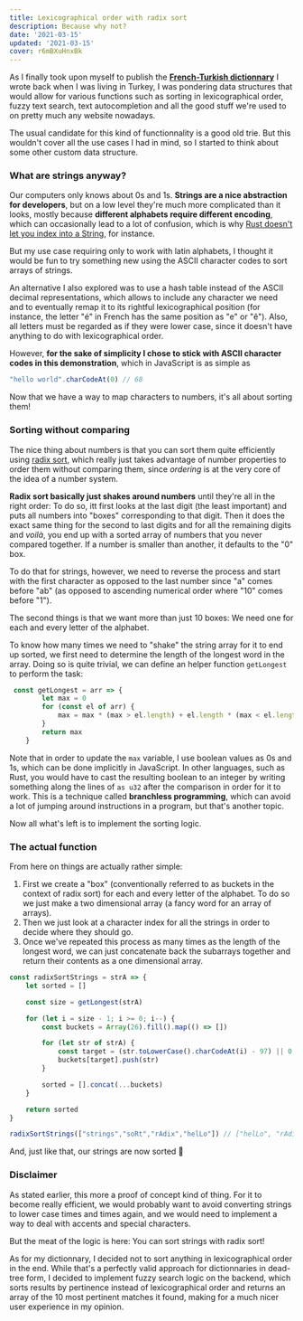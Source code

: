 ```yaml
---
title: Lexicographical order with radix sort
description: Because why not?
date: '2021-03-15'
updated: '2021-03-15'
cover: r6mBXuHnxBk
---
```


As I finally took upon myself to publish the **[French-Turkish dictionnary](https://dictionnaire-turc-francais.vercel.app/)** I wrote back when I was living in Turkey, I was pondering data structures that would allow for various functions such as sorting in lexicographical order, fuzzy text search, text autocompletion and all the good stuff we're used to on pretty much any website nowadays.

The usual candidate for this kind of functionnality is a good old trie. But this wouldn't cover all the use cases I had in mind, so I started to think about some other custom data structure.

### What are strings anyway?

Our computers only knows about 0s and 1s. **Strings are a nice abstraction for developers**, but on a low level they're much more complicated than it looks, mostly because **different alphabets require different encoding**, which can occasionally lead to a lot of confusion, which is why [Rust doesn't let you index into a String](https://doc.rust-lang.org/book/ch08-02-strings.html?highlight=capital#bytes-and-scalar-values-and-grapheme-clusters-oh-my), for instance.

But my use case requiring only to work with latin alphabets, I thought it would be fun to try something new using the ASCII character codes to sort arrays of strings.

An alternative I also explored was to use a hash table instead of the ASCII decimal representations, which allows to include any character we need and to eventually remap it to its rightful lexicographical position (for instance, the letter "é" in French has the same position as "e" or "ê"). Also, all letters must be regarded as if they were lower case, since it doesn't have anything to do with lexicographical order.

However, **for the sake of simplicity I chose to stick with ASCII character codes in this demonstration**, which in JavaScript is as simple as

```js
"hello world".charCodeAt(0) // 68
```

Now that we have a way to map characters to numbers, it's all about sorting them!

### Sorting without comparing

The nice thing about numbers is that you can sort them quite efficiently using [radix sort](https://en.wikipedia.org/wiki/Radix_sort), which really just takes advantage of number properties to order them without comparing them, since *ordering* is at the very core of the idea of a number system.

**Radix sort basically just shakes around numbers** until they're all in the right order: To do so, itt first looks at the last digit (the least important) and puts all numbers into "boxes" corresponding to that digit. Then it does the exact same thing for the second to last digits and for all the remaining digits and *voilà*, you end up with a sorted array of numbers that you never compared together. If a number is smaller than another, it defaults to the "0" box.

To do that for strings, however, we need to reverse the process and start with the first character as opposed to the last number since "a" comes before "ab" (as opposed to ascending numerical order where "10" comes before "1").

The second things is that we want more than just 10 boxes: We need one for each and every letter of the alphabet.

To know how many times we need to "shake" the string array for it to end up sorted, we first need to determine the length of the longest word in the array. Doing so is quite trivial, we can define an helper function `getLongest` to perform the task:

```js:index.js
 const getLongest = arr => {
        let max = 0
        for (const el of arr) {
            max = max * (max > el.length) + el.length * (max < el.length)
        }
        return max
    }
```

Note that in order to update the `max` variable, I use boolean values as 0s and 1s, which can be done implicitly in JavaScript. In other languages, such as Rust, you would have to cast the resulting boolean to an integer by writing something along the lines of `as u32` after the comparison in order for it to work. This is a technique called **branchless programming**, which can avoid a lot of jumping around instructions in a program, but that's another topic.

Now all what's left is to implement the sorting logic.

### The actual function

From here on things are actually rather simple:
1. First we create a "box" (conventionally referred to as buckets in the context of radix sort) for each and every letter of the alphabet. To do so we just make a two dimensional array (a fancy word for an array of arrays).
2. Then we just look at a character index for all the strings in order to decide where they should go.
3. Once we've repeated this process as many times as the length of the longest word, we can just concatenate back the subarrays together and return their contents as a one dimensional array.

```js:index.js
const radixSortStrings = strA => {
    let sorted = []

    const size = getLongest(strA)

    for (let i = size - 1; i >= 0; i--) {
        const buckets = Array(26).fill().map(() => [])

        for (let str of strA) {
            const target = (str.toLowerCase().charCodeAt(i) - 97) || 0
            buckets[target].push(str)
        }

        sorted = [].concat(...buckets)
    }

    return sorted
}

radixSortStrings(["strings","soRt","rAdix","helLo"]) // ["helLo", "rAdix", "soRt", "strings"]
```

And, just like that, our strings are now sorted 🥳

### Disclaimer

As stated earlier, this more a proof of concept kind of thing. For it to become really efficient, we would probably want to avoid converting strings to lower case times and times again, and we would need to implement a way to deal with accents and special characters.

But the meat of the logic is here: You can sort strings with radix sort!

As for my dictionnary, I decided not to sort anything in lexicographical order in the end. While that's a perfectly valid approach for dictionnaries in dead-tree form, I decided to implement fuzzy search logic on the backend, which sorts results by pertinence instead of lexicographical order and returns an array of the 10 most pertinent matches it found, making for a much nicer user experience in my opinion.